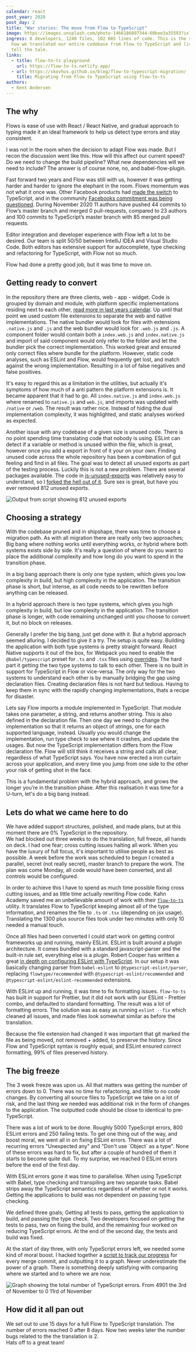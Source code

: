 ```yaml
---
calendar: react
post_year: 2020
post_day: 2
title: "War stories: The move from Flow to TypeScript"
image: https://images.unsplash.com/photo-1466186897344-60bee3a35593?ixlib=rb-1.2.1&ixid=MXwxMjA3fDB8MHxwaG90by1wYWdlfHx8fGVufDB8fHw%3D&auto=format&fit=crop&w=2250&q=80
ingress: 8 developers, 1240 files, 102 665 lines of code. This is the story of
  how we translated our entire codebase from Flow to TypeScript and lived to
  tell the tale.
links:
  - title: flow-to-ts playground
    url: https://flow-to-ts.netlify.app/
  - url: https://skovhus.github.io/blog/flow-to-typescript-migration/
    title: Migrating from Flow to TypeScript using flow-to-ts
authors:
  - Kent Andersen
---
```

## The why

Flows is ease of use with React / React Native, and gradual approach to typing made it an ideal framework to help us detect type errors and stay consistent. 

I was not in the room when the decision to adapt Flow was made. But I recon the discussion went like this. How will this affect our current speed? Do we need to change the build pipeline? What new dependencies will we need to include? The answer is of course none, no, and babel-flow-plugin. 

Fast forward two years and Flow was still with us, however it was getting harder and harder to ignore the elephant in the room. Flows momentum was not what it once was. Other Facebook products had [made the switch](https://github.com/facebook/jest/pull/7554) to TypeScript, and in the community [Facebooks commitment was being questioned](https://github.com/facebook/flow/issues/7365). During November 2020 11 authors have pushed 44 commits to Flow’s master branch and merged 0 pull-requests, compared to 23 authors and 100 commits to TypeScript’s master branch with 85 merged pull requests.

Editor integration and developer experience with Flow left a lot to be desired. Our team is split 50/50 between IntelliJ IDEA and Visual Studio Code. Both editors has extensive support for autocomplete, type checking and refactoring for TypeScript, with Flow not so much. 

Flow had done a pretty good job, but it was time to move on.

## Getting ready to convert

In the repository there are three clients, web - app - widget. Code is grouped by domain and module, with platform specific implementations residing next to each other, [read more in last years calendar](https://react.christmas/2019/23). Up until that point we used custom file extensions to separate the web and native implementations. The native bundler would look for files with extensions `.native.js` and `.js` and the web bundler would look for `.web.js` and `.js`. A component folder would contain both a `index.web.js` and `index.native.js` and import of said component would only refer to the folder and let the bundler pick the correct implementation. This worked great and ensured only correct files where bundle for the platform. However, static code analyses, such as ESLint and Flow, would frequently get lost, and match against the wrong implementation. Resulting in a lot of false negatives and false positives.

It's easy to regard this as a limitation in the utilities, but actually it's symptoms of how much of a anti pattern the platform extensions is. It became apparent that it had to go. All `index.native.js` and `index.web.js` where renamed to `native.js` and `web.js`, and imports was updated with `/native` or `/web`. The result was rather nice. Instead of hiding the  dual implementation complexity, it was highlighted, and static analyses worked as expected.

Another issue with any codebase of a given size is unused code. There is no point spending time translating code that nobody is using. ESLint can detect if a variable or method is unused within the file, which is great, however once you add a export in front of it your on your own. Finding unused code across the whole repository has been a combination of gut feeling and find in all files. The goal was to detect all unused exports as part of the testing process. Luckily this is not a new problem. There are several packages available. The code in [js-unused-exports](https://github.com/devbridge/js-unused-exports) was relatively easy to understand, so I [forked the hell out of it](https://github.com/kentandersen/js-unused-exports). Sure sex is great, but have you ever removed 812 unused exports.

![Output from script showing 812 unused exports](/assets/86808150-image.png)

## Choosing a strategy

With the codebase pruned and in shipshape, there was time to choose a migration path. As with all migration there are really only two approaches; Big bang where nothing works until everything works, or hybrid where both systems exists side by side. It's really a question of where do you want to place the additional complexity and how long do you want to spend in the transition phase.

In a big bang approach there is only one type system, which gives you low complexity in build, but high complexity in the application. The transition phase is short, but intense, as all code needs to be rewritten before anything can be released. 

In a hybrid approach there is two type systems, which gives you high complexity in build, but low complexity in the application. The transition phase is longer, with code remaining unchanged until you choose to convert it, but no block on releases.

Generally I prefer the big bang, just get done with it. But a hybrid approach seemed alluring. I decided to give it a try. The setup is quite easy. Building the application with both type systems is pretty straight forward. React Native supports it out of the box, for Webpack you need to enable the `@babel/typescript` preset for `.ts` and `.tsx` files using [overrides](https://babeljs.io/docs/en/options#overrides). The hard part it getting the two type systems to talk to each other. There is no built in support for TypeScript in Flow or vice-versa. The only way for the two systems to understand each other is by manually bridging the gap using declaration files. Creating declaration files is not hard but tedious. Having to keep them in sync with the rapidly changing implementations, thats a recipe for disaster. 

Lets say Flow imports a module implemented in TypeScript. That module takes one parameter, a string, and returns another string. This is also defined in the declaration file. Then one day we need to change the implementation so that it returns an object of strings, one for each supported language, instead. Usually you would change the implementation, run type check to see where it crashes, and update the usages. But now the TypeScript implementation differs from the Flow declaration file. Flow will still think it receives a string and calls all clear, regardless of what TypeScript says. You have now erected a iron curtain across your application, and every time you jump from one side to the other your risk of getting shot in the face.

This is a fundamental problem with the hybrid approach, and grows the longer you’re in the transition phase. After this realisation it was time for a U-turn, let's do a big bang instead.

## Lets do what we came here to do 

We have added support structures, polished, and made plans, but at this moment there are 0% TypeScript in the repository.\
We had blocked out three weeks to do the translation, full freeze, all hands on deck. I had one  fear; cross cutting issues halting all work. When you have the luxury of full focus, it's important to utilise people as best as possible. A week before the work was scheduled to begun I created a parallel, secret (not really secret), master branch to prepare the work. The plan was come Monday, all code would have been converted, and all controls would be configured.

In order to achieve this I have to spend as much time possible fixing cross cutting issues, and as little time actually rewriting Flow code. Kahn Academy saved me an unbelievable amount of work with their  [`flow-to-ts`](https://github.com/Khan/flow-to-ts) utility. It translates Flow to TypeScript keeping almost all of the type information, and renames the file to `.ts` or `.tsx` (depending on jsx usage). Translating the 1300 plus source files took under two minutes with only 10 needed a manual touch. 

Once all files had been converted I could start work on getting control frameworks up and running, mainly ESLint. ESLint is built around a plugin architecture. It comes bundled with a standard javascript-parser and the built-in rule set, everything else is a plugin. Robert Cooper has written a great [in depth on configuring ESLint with TypeScript](https://www.robertcooper.me/using-eslint-and-prettier-in-a-typescript-project). In our setup it was basically changing parser from `babel-eslint` to `@typescript-eslint/parser`, replacing `flowtype/recommended` with `@typescript-eslint/recommended` and `@typescript-eslint/eslint-recommended` extensions.

With ESLint up and running, it was time to fix formatting issues. `flow-to-ts` has built in support for Prettier, but it did not work with our ESLint - Prettier combo, and defaulted to standard formatting. The result was a lot of formatting errors. The solution was as easy as running `eslint --fix` which cleaned all issues, and made files look somewhat similar as before the translation. 

Because the file extension had changed it was important that git marked the file as being moved, not removed + added, to preserve the history. Since Flow and TypeScript syntax is roughly equal, and ESLint ensured correct formatting, 99% of files preserved history. 

## The big freeze

The 3 week freeze was upon us. All that matters was getting the number of errors down to 0. There was no time for refactoring, and little to no code changes. By converting all source files to TypeScript we take on a lot of risk, and the last thing we needed was additional risk in the form of changes to the application. The outputted code should be close to identical to pre-TypeScript. 

There was a lot of work to be done. Roughly 5000 TypeScript errors, 800 ESLint errors and 250 failing tests. To get one thing out of the way, and boost moral, we went all in on fixing ESLint errors. There was a lot of recurring errors "Unexpected any" and "Don't use \`Object\` as a type". None of these errors was hard to fix, but after a couple of hundred of them it starts to become quite dull. To my surprise, we reached 0 ESLint errors before the end of the first day.

With ESLint errors gone it was time to parallelise. When using TypeScript with Babel, type checking and transpiling are two separate tasks. Babel strips away the TypeScript semantics regardless of whether or not it works. Getting the applications to build was not dependent on passing type checking.

We defined three goals; Getting all tests to pass, getting the application to build, and passing the type check. Two developers focused on getting the tests to pass, two on fixing the build, and the remaining four worked on reducing TypeScript errors. At the end of the second day, the tests and build was fixed.

At the start of day three, with only TypeScript errors left, we needed some kind of moral boost. I hacked together a [script to track our progress](https://github.com/kentandersen/client-stats) for every merge commit, and outputting it to a graph. Never underestimate the power of a graph. There is something deeply satisfying with comparing where we started and to where we are now.

![Graph showing the total number of TypeScript errors. From 4901 the 3rd of November to 0 11rd of November](/assets/screenshot-2020-12-01-at-20.18.50.png)

## How did it all pan out

We set out to use 15 days for a full Flow to TypeScript translation. The number of errors reached 0 after 8 days. Now two weeks later the number bugs related to the the translation is 2.\
Hats off to a great team!